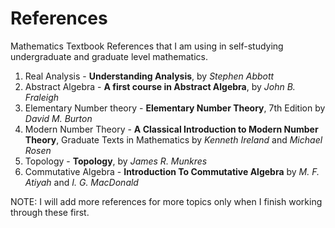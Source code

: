 # References
Mathematics Textbook References that I am using in self-studying undergraduate and graduate level mathematics. 

1. Real Analysis - **Understanding Analysis**, by _Stephen Abbott_ 
2. Abstract Algebra - **A first course in Abstract Algebra**, by _John B. Fraleigh_
3. Elementary Number theory - **Elementary Number Theory**, 7th Edition by _David M. Burton_
4. Modern Number Theory - **A Classical Introduction to Modern Number Theory**, Graduate Texts in Mathematics by _Kenneth Ireland_ and _Michael Rosen_
5. Topology - **Topology**, by _James R. Munkres_
6. Commutative Algebra - **Introduction To Commutative Algebra** by _M. F. Atiyah_ and _I. G. MacDonald_

NOTE: I will add more references for more topics only when I finish working through these first.
